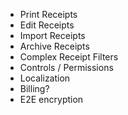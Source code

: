 - Print Receipts
- Edit Receipts
- Import Receipts
- Archive Receipts
- Complex Receipt Filters
- Controls / Permissions
- Localization
- Billing?
- E2E encryption

